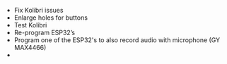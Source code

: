 
- Fix Kolibri issues
- Enlarge holes for buttons
- Test Kolibri
- Re-program ESP32’s
- Program one of the ESP32's to also record audio with microphone (GY MAX4466)
- 